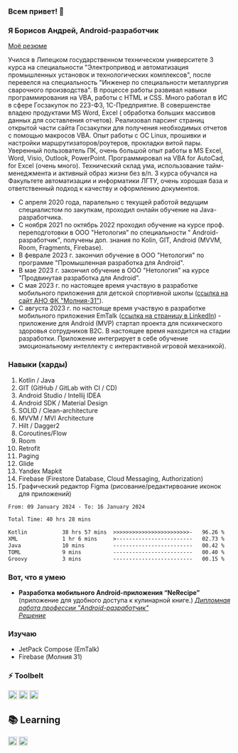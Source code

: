 ### Всем привет! 👋

### Я Борисов Андрей, Android-разработчик

[Моё резюме](https://disk.yandex.ru/i/QDZA3OrwNuQxig)

Учился в Липецком государственном техническом университете 3 курса на специальности "Электропривод и автоматизация
промышленных установок и технологических комплексов", после перевелся на специальность "Инженер по специальности
металлургия сварочного производства". В процессе работы развивал навыки программирования на VBA, работы с HTML и CSS.
Много работал в ИС в сфере Госзакупок по 223-ФЗ, 1С-Предприятие. В совершенстве владею продуктами MS Word, Excel (
обработка больших массивов данных для составления отчетов). Реализовал парсинг страниц открытой части сайта Госзакупки
для получения необходимых отчетов с помощью макросов VBA. Опыт работы с OC Linux, прошивки и настройки
маршрутизаторов/роутеров, прокладки витой пары. Уверенный пользователь ПК, очень большой опыт работы в MS Excel, Word,
Visio, Outlook, PowerPoint. Программировал на VBA for AutoCad, for Excel (очень много). Технический склад ума,
использование тайм-менеджмента и активный образ жизни без в/п. 3 курса обучался на Факультете автоматизации и
информатики ЛГТУ, очень хорошая база и ответственный подход к качеству и оформлению документов.

* С апреля 2020 года, паралельно с текущей работой ведущим специалистом по закупкам, проходил онлайн обучение на
  Java-разработчика.
* С ноября 2021 по октябрь 2022 проходил обучение на курсе проф. переподготовки в ООО "Нетология" по специальности "
  Android-разработчик", получены доп. знания по Kolin, GIT, Android (MVVM, Room, Fragments, Firebase).
* В феврале 2023 г. закончил обучение в ООО "Нетология" по программе "Промышленная разработка для Android".
* В мае 2023 г. закончил обучение в ООО "Нетология" на курсе "Продвинутая разработка для Android".
* С мая 2023 г. по настоящее время участвую в разработке мобильного приложения для детской спортивной
  школы ([ссылка на сайт АНО ФК "Молния-31"](https://molnia.nko31.ru)).
* C августа 2023 г. по настояще время участвую в разработке мобильного приложения
  EmTalk ([ссылка на страницу в LinkedIn](https://www.linkedin.com/company/emtalkink)) - приложение для Android (MVP)
  стартап проекта для психического здоровья сотрудников B2C. В настоящее время находится на стадии разработки.
  Приложение интегрирует в себе обучение эмоциональному интеллекту с интерактивной игровой механикой).

### Навыки (харды)

1. Kotlin / Java
2. GIT (GitHub / GitLab with CI / CD)
3. Android Studio / Intellij IDEA
4. Android SDK / Material Design
5. SOLID / Clean-architecture
6. MVVM / MVI Architecture
7. Hilt / Dagger2
8. Coroutines/Flow
9. Room
9. Retrofit
10. Paging
11. Glide
11. Yandex Mapkit
10. Firebase (Firestore Database, Cloud Messaging, Authorization)
11. Графический редактор Figma (рисование/редактирвоание иконок для приложений)

<!--START_SECTION:waka-->

```txt
From: 09 January 2024 - To: 16 January 2024

Total Time: 40 hrs 28 mins

Kotlin           38 hrs 57 mins  >>>>>>>>>>>>>>>>>>>>>>>>-   96.26 %
XML              1 hr 6 mins     >------------------------   02.73 %
Java             10 mins         -------------------------   00.42 %
TOML             9 mins          -------------------------   00.40 %
Groovy           3 mins          -------------------------   00.15 %
```

<!--END_SECTION:waka-->

### Вот, что я умею

* **Разработка мобильного Android-приложения “NeRecipe”** (приложение для удобного доступа к кулинарной книге.)
  *[Дипломная работа профессии "Android-разработчик"](https://disk.yandex.ru/i/8jtYROYKXGp4-A)*  
  *[Решение](https://github.com/clinri/NeRecipe)*

### Изучаю

* JetPack Compose (EmTalk)
* Firebase (Молния 31)

### ⚡ Toolbelt

<p float="left">
  <img height="20" alt="Kotlin" src="https://img.shields.io/badge/kotlin%20-%237F52FF.svg?&style=for-the-badge&logo=kotlin&logoColor=white"/>
  <img height="20" alt="Git" src="https://img.shields.io/badge/git%20-%23F05033.svg?&style=for-the-badge&logo=git&logoColor=white"/>
  <img height="20" alt="GitHub" src="https://img.shields.io/badge/github%20-%23121011.svg?&style=for-the-badge&logo=github&logoColor=white"/>
</p>

## 📚 Learning

<p float="left">
  <img height="20" alt="JetPackCompose" src="https://img.shields.io/badge/JetPackCompose%20-%234285F4.svg?&style=for-the-badge&logo=jetpackcompose&logoColor=white"/>
  <img height="20" alt="Firebase" src="https://img.shields.io/badge/firebase%20-%23039BE5.svg?&style=for-the-badge&logo=firebase"/>
</p>

<!--
**clinri/clinri** is a ✨ _special_ ✨ repository because its `README.md` (this file) appears on your GitHub profile.

Here are some ideas to get you started:

- 🔭 I’m currently working on ...
- 🌱 I’m currently learning ...
- 👯 I’m looking to collaborate on ...
- 🤔 I’m looking for help with ...
- 💬 Ask me about ...
- 📫 How to reach me: ...
- 😄 Pronouns: ...
- ⚡ Fun fact: ...
-->
